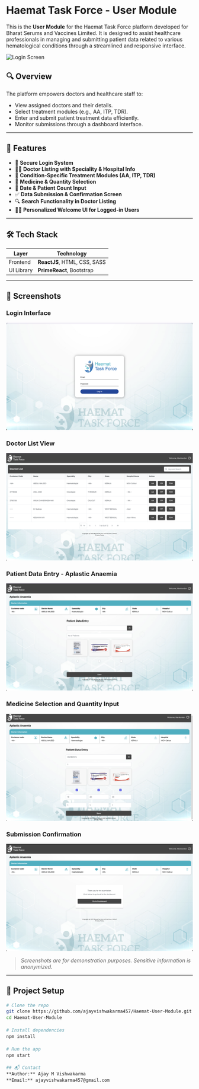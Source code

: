 # Haemat Task Force - User Module

This is the **User Module** for the Haemat Task Force platform developed for Bharat Serums and Vaccines Limited. It is designed to assist healthcare professionals in managing and submitting patient data related to various hematological conditions through a streamlined and responsive interface.

![Login Screen](./assets/screenshots/1.png)

## 🔍 Overview

The platform empowers doctors and healthcare staff to:
- View assigned doctors and their details.
- Select treatment modules (e.g., AA, ITP, TDR).
- Enter and submit patient treatment data efficiently.
- Monitor submissions through a dashboard interface.

---

## 🚀 Features

- 🔐 **Secure Login System**
- 🧑‍⚕️ **Doctor Listing with Speciality & Hospital Info**
- 📄 **Condition-Specific Treatment Modules (AA, ITP, TDR)**
- 💊 **Medicine & Quantity Selection**
- 📅 **Date & Patient Count Input**
- ✅ **Data Submission & Confirmation Screen**
- 🔍 **Search Functionality in Doctor Listing**
- 🧑‍💼 **Personalized Welcome UI for Logged-in Users**

---

## 🛠 Tech Stack

| Layer      | Technology                  |
|------------|------------------------------|
| Frontend   | **ReactJS**, HTML, CSS, SASS |
| UI Library | **PrimeReact**, Bootstrap    |

---

## 📸 Screenshots

### Login Interface
![Login](./screenshot/1.png)

### Doctor List View
![Doctor List](./screenshot/2.png)

### Patient Data Entry - Aplastic Anaemia
![Data Entry](./screenshot/3.png)

### Medicine Selection and Quantity Input
![Medicine Form](./screenshot/4.png)

### Submission Confirmation
![Submission](./screenshot/5.png)

> _Screenshots are for demonstration purposes. Sensitive information is anonymized._

---

## 📁 Project Setup

```bash
# Clone the repo
git clone https://github.com/ajayvishwakarma457/Haemat-User-Module.git
cd Haemat-User-Module

# Install dependencies
npm install

# Run the app
npm start

## 📬 Contact
**Author:** Ajay M Vishwakarma  
**Email:** ajayvishwakarma457@gmail.com
